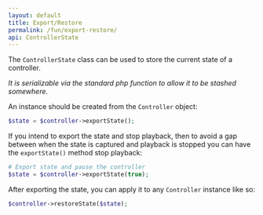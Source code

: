 ```yaml
---
layout: default
title: Export/Restore
permalink: /fun/export-restore/
api: ControllerState
---
```


The `ControllerState` class can be used to store the current state of a controller.

_It is serializable via the standard php function to allow it to be stashed somewhere._

An instance should be created from the `Controller` object:

```php
$state = $controller->exportState();
```


If you intend to export the state and stop playback,
then to avoid a gap between when the state is captured and playback is stopped you can have the `exportState()` method stop playback:

```php
# Export state and pause the controller
$state = $controller->exportState(true);
```


After exporting the state, you can apply it to any `Controller` instance like so:

```php
$controller->restoreState($state);
```

